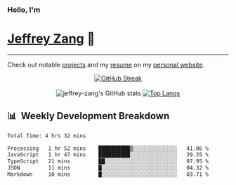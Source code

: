 
### Hello, I'm 
# [Jeffrey Zang](https://www.linkedin.com/in/jeffreyzang/) 🦀

---

Check out notable [projects](https://jeffz.dev/projects) and my [resume](https://jeffz.dev/resume) on my [personal website](https://jeffz.dev/).

<div align = 'center'>

[![GitHub Streak](https://github-readme-streak-stats.herokuapp.com/?user=jeffrey-zang&theme=tokyonight)](https://git.io/streak-stats)
<br></br>
![jeffrey-zang's GitHub stats](https://github-readme-stats.vercel.app/api?username=jeffrey-zang&show_icons=true&theme=tokyonight&hide_rank=true&hide=stars) 
[![Top Langs](https://github-readme-stats.vercel.app/api/top-langs/?username=jeffrey-zang&hide=ShaderLab,HLSL&layout=compact&theme=tokyonight)](https://github.com/anuraghazra/github-readme-stats)

</div>

## 📊 &nbsp;Weekly Development Breakdown
<!--START_SECTION:waka-->

```txt
Total Time: 4 hrs 32 mins

Processing   1 hr 52 mins    ██████████▒░░░░░░░░░░░░░░   41.06 %
JavaScript   1 hr 47 mins    ██████████░░░░░░░░░░░░░░░   39.35 %
TypeScript   21 mins         ██░░░░░░░░░░░░░░░░░░░░░░░   07.95 %
JSON         11 mins         █░░░░░░░░░░░░░░░░░░░░░░░░   04.32 %
Markdown     10 mins         █░░░░░░░░░░░░░░░░░░░░░░░░   03.71 %
```

<!--END_SECTION:waka-->

